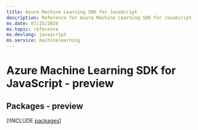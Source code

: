 ```yaml
---
title: Azure Machine Learning SDK for JavaScript
description: Reference for Azure Machine Learning SDK for JavaScript
ms.date: 07/25/2024
ms.topic: reference
ms.devlang: javascript
ms.service: machinelearning
---
```

# Azure Machine Learning SDK for JavaScript - preview
## Packages - preview
[!INCLUDE [packages](machine-learning-index.md)]